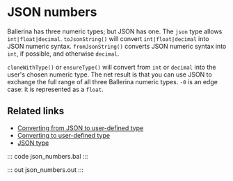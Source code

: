 # JSON numbers

Ballerina has three numeric types; but JSON has one. The `json` type allows `int|float|decimal`. `toJsonString()` will convert `int|float|decimal` into JSON numeric syntax. `fromJsonString()` converts JSON numeric syntax into `int`, if possible, and otherwise `decimal`.

`cloneWithType()` or `ensureType()` will convert from `int` or `decimal` into the user's chosen numeric type. The net result is that you can use JSON to exchange the full range of all three Ballerina numeric types. `-0` is an edge case: it is represented as a `float`.

## Related links
- [Converting from JSON to user-defined type](/learn/by-example/converting-from-json-to-user-defined-type/)
- [Converting to user-defined type](/learn/by-example/converting-to-user-defined-type/)
- [JSON type](/learn/by-example/json-type/)

::: code json_numbers.bal :::

::: out json_numbers.out :::